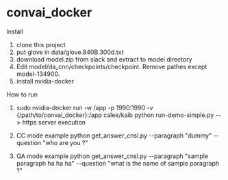 # convai_docker


Install
1) clone this project
2) put glove in data/glove.840B.300d.txt
3) download model.zip from slack and extract to model directory
4) Edit model/da_cnn/checkpoints/checkpoint. Remove pathes except model-134900.
5) install nvidia-docker

How to run

1) sudo nvidia-docker run -w /app -p 1990:1990 -v {/path/to/convai_docker}:/app calee/kaib python run-demo-simple.py  --> https server execution

2) CC mode example
python get_answer_cnsl.py --paragraph "dummy" --question "who are you ?"

3) QA mode example
python get_answer_cnsl.py --paragraph "sample paragraph ha ha ha" --question "what is the name of sample paragraph ?"

